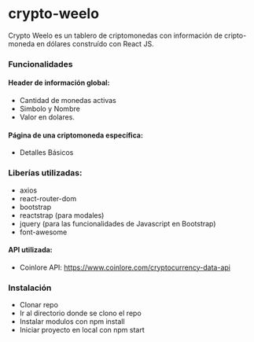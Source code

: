 # crypto-weelo

Crypto Weelo es un tablero de criptomonedas con información de cripto-moneda en dólares construído con React JS. 

### Funcionalidades
#### Header de información global:
- Cantidad de monedas activas
- Simbolo y Nombre
- Valor en dolares.

#### Página de una criptomoneda específica:
- Detalles Básicos

### Liberías utilizadas:
- axios
- react-router-dom
- bootstrap
- reactstrap (para modales)
- jquery (para las funcionalidades de Javascript en Bootstrap)
- font-awesome

#### API utilizada:

- Coinlore API: https://www.coinlore.com/cryptocurrency-data-api

### Instalación

- Clonar repo
- Ir al directorio donde se clono el repo
- Instalar modulos con npm install
- Iniciar proyecto en local con npm start